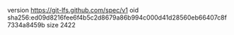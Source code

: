 version https://git-lfs.github.com/spec/v1
oid sha256:ed09d8216fee6f4b5c2d8679a86b994c000d41d28560eb66407c8f7334a8459b
size 2422
